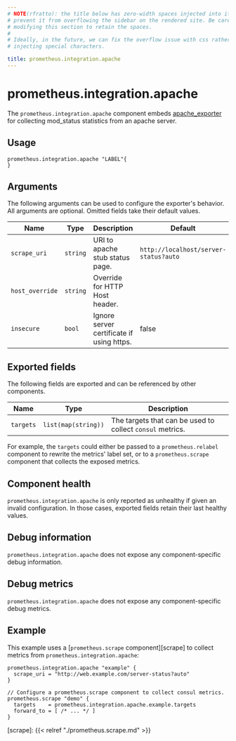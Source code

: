 ```yaml
---
# NOTE(rfratto): the title below has zero-width spaces injected into it to
# prevent it from overflowing the sidebar on the rendered site. Be careful when
# modifying this section to retain the spaces.
#
# Ideally, in the future, we can fix the overflow issue with css rather than
# injecting special characters.

title: prometheus.​integration.​apache
---
```


# prometheus.integration.apache
The `prometheus.integration.apache` component embeds
[apache_exporter](https://github.com/Lusitaniae/apache_exporter) for collecting mod_status statistics from an apache server.

## Usage

```river
prometheus.integration.apache "LABEL"{
}
```

## Arguments
The following arguments can be used to configure the exporter's behavior.
All arguments are optional. Omitted fields take their default values.

Name | Type | Description | Default | Required
---- | ---- | ----------- | ------- | --------
`scrape_uri`    | `string` | URI to apache stub status page. | `http://localhost/server-status?auto` | no
`host_override` | `string` | Override for HTTP Host header.  | | no
`insecure`      | `bool`   | Ignore server certificate if using https. | false | no

## Exported fields
The following fields are exported and can be referenced by other components.

Name      | Type                | Description
--------- | ------------------- | -----------
`targets` | `list(map(string))` | The targets that can be used to collect `consul` metrics.

For example, the `targets` could either be passed to a `prometheus.relabel`
component to rewrite the metrics' label set, or to a `prometheus.scrape`
component that collects the exposed metrics.

## Component health

`prometheus.integration.apache` is only reported as unhealthy if given
an invalid configuration. In those cases, exported fields retain their last
healthy values.

## Debug information

`prometheus.integration.apache` does not expose any component-specific
debug information.

## Debug metrics

`prometheus.integration.apache` does not expose any component-specific
debug metrics.

## Example

This example uses a [`prometheus.scrape` component][scrape] to collect metrics
from `prometheus.integration.apache`:

```river
prometheus.integration.apache "example" {
  scrape_uri = "http://web.example.com/server-status?auto"
}

// Configure a prometheus.scrape component to collect consul metrics.
prometheus.scrape "demo" {
  targets    = prometheus.integration.apache.example.targets
  forward_to = [ /* ... */ ]
}
```

[scrape]: {{< relref "./prometheus.scrape.md" >}}
